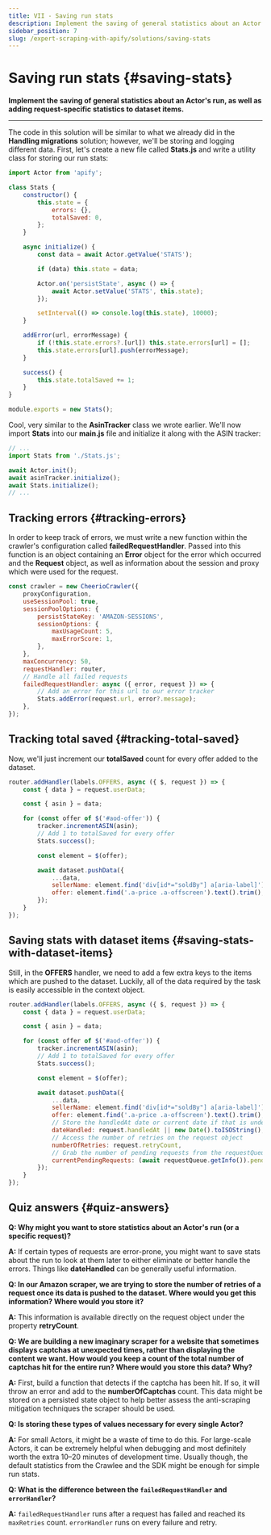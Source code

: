 ```yaml
---
title: VII - Saving run stats
description: Implement the saving of general statistics about an Actor's run, as well as adding request-specific statistics to dataset items.
sidebar_position: 7
slug: /expert-scraping-with-apify/solutions/saving-stats
---
```


# Saving run stats {#saving-stats}

**Implement the saving of general statistics about an Actor's run, as well as adding request-specific statistics to dataset items.**

---

The code in this solution will be similar to what we already did in the **Handling migrations** solution; however, we'll be storing and logging different data. First, let's create a new file called **Stats.js** and write a utility class for storing our run stats:

```js
import Actor from 'apify';

class Stats {
    constructor() {
        this.state = {
            errors: {},
            totalSaved: 0,
        };
    }

    async initialize() {
        const data = await Actor.getValue('STATS');

        if (data) this.state = data;

        Actor.on('persistState', async () => {
            await Actor.setValue('STATS', this.state);
        });

        setInterval(() => console.log(this.state), 10000);
    }

    addError(url, errorMessage) {
        if (!this.state.errors?.[url]) this.state.errors[url] = [];
        this.state.errors[url].push(errorMessage);
    }

    success() {
        this.state.totalSaved += 1;
    }
}

module.exports = new Stats();
```

Cool, very similar to the **AsinTracker** class we wrote earlier. We'll now import **Stats** into our **main.js** file and initialize it along with the ASIN tracker:

```js
// ...
import Stats from './Stats.js';

await Actor.init();
await asinTracker.initialize();
await Stats.initialize();
// ...
```

## Tracking errors {#tracking-errors}

In order to keep track of errors, we must write a new function within the crawler's configuration called **failedRequestHandler**. Passed into this function is an object containing an **Error** object for the error which occurred and the **Request** object, as well as information about the session and proxy which were used for the request.

```js
const crawler = new CheerioCrawler({
    proxyConfiguration,
    useSessionPool: true,
    sessionPoolOptions: {
        persistStateKey: 'AMAZON-SESSIONS',
        sessionOptions: {
            maxUsageCount: 5,
            maxErrorScore: 1,
        },
    },
    maxConcurrency: 50,
    requestHandler: router,
    // Handle all failed requests
    failedRequestHandler: async ({ error, request }) => {
        // Add an error for this url to our error tracker
        Stats.addError(request.url, error?.message);
    },
});
```

## Tracking total saved {#tracking-total-saved}

Now, we'll just increment our **totalSaved** count for every offer added to the dataset.

```js
router.addHandler(labels.OFFERS, async ({ $, request }) => {
    const { data } = request.userData;

    const { asin } = data;

    for (const offer of $('#aod-offer')) {
        tracker.incrementASIN(asin);
        // Add 1 to totalSaved for every offer
        Stats.success();

        const element = $(offer);

        await dataset.pushData({
            ...data,
            sellerName: element.find('div[id*="soldBy"] a[aria-label]').text().trim(),
            offer: element.find('.a-price .a-offscreen').text().trim(),
        });
    }
});
```

## Saving stats with dataset items {#saving-stats-with-dataset-items}

Still, in the **OFFERS** handler, we need to add a few extra keys to the items which are pushed to the dataset. Luckily, all of the data required by the task is easily accessible in the context object.

```js
router.addHandler(labels.OFFERS, async ({ $, request }) => {
    const { data } = request.userData;

    const { asin } = data;

    for (const offer of $('#aod-offer')) {
        tracker.incrementASIN(asin);
        // Add 1 to totalSaved for every offer
        Stats.success();

        const element = $(offer);

        await dataset.pushData({
            ...data,
            sellerName: element.find('div[id*="soldBy"] a[aria-label]').text().trim(),
            offer: element.find('.a-price .a-offscreen').text().trim(),
            // Store the handledAt date or current date if that is undefined
            dateHandled: request.handledAt || new Date().toISOString(),
            // Access the number of retries on the request object
            numberOfRetries: request.retryCount,
            // Grab the number of pending requests from the requestQueue
            currentPendingRequests: (await requestQueue.getInfo()).pendingRequestCount,
        });
    }
});
```

## Quiz answers {#quiz-answers}

**Q: Why might you want to store statistics about an Actor's run (or a specific request)?**

**A:** If certain types of requests are error-prone, you might want to save stats about the run to look at them later to either eliminate or better handle the errors. Things like **dateHandled** can be generally useful information.

**Q: In our Amazon scraper, we are trying to store the number of retries of a request once its data is pushed to the dataset. Where would you get this information? Where would you store it?**

**A:** This information is available directly on the request object under the property **retryCount**.

**Q: We are building a new imaginary scraper for a website that sometimes displays captchas at unexpected times, rather than displaying the content we want. How would you keep a count of the total number of captchas hit for the entire run? Where would you store this data? Why?**

**A:** First, build a function that detects if the captcha has been hit. If so, it will throw an error and add to the **numberOfCaptchas** count. This data might be stored on a persisted state object to help better assess the anti-scraping mitigation techniques the scraper should be used.

**Q: Is storing these types of values necessary for every single Actor?**

**A:** For small Actors, it might be a waste of time to do this. For large-scale Actors, it can be extremely helpful when debugging and most definitely worth the extra 10–20 minutes of development time. Usually though, the default statistics from the Crawlee and the SDK might be enough for simple run stats.

**Q: What is the difference between the `failedRequestHandler` and `errorHandler`?**

**A:** `failedRequestHandler` runs after a request has failed and reached its `maxRetries` count. `errorHandler` runs on every failure and retry.
